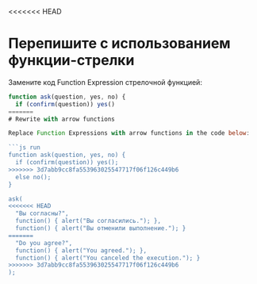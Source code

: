 
<<<<<<< HEAD
# Перепишите с использованием функции-стрелки

Замените код Function Expression стрелочной функцией:

```js run
function ask(question, yes, no) {
  if (confirm(question)) yes()
=======
# Rewrite with arrow functions

Replace Function Expressions with arrow functions in the code below:

```js run
function ask(question, yes, no) {
  if (confirm(question)) yes();
>>>>>>> 3d7abb9cc8fa553963025547717f06f126c449b6
  else no();
}

ask(
<<<<<<< HEAD
  "Вы согласны?",
  function() { alert("Вы согласились."); },
  function() { alert("Вы отменили выполнение."); }
=======
  "Do you agree?",
  function() { alert("You agreed."); },
  function() { alert("You canceled the execution."); }
>>>>>>> 3d7abb9cc8fa553963025547717f06f126c449b6
);
```
